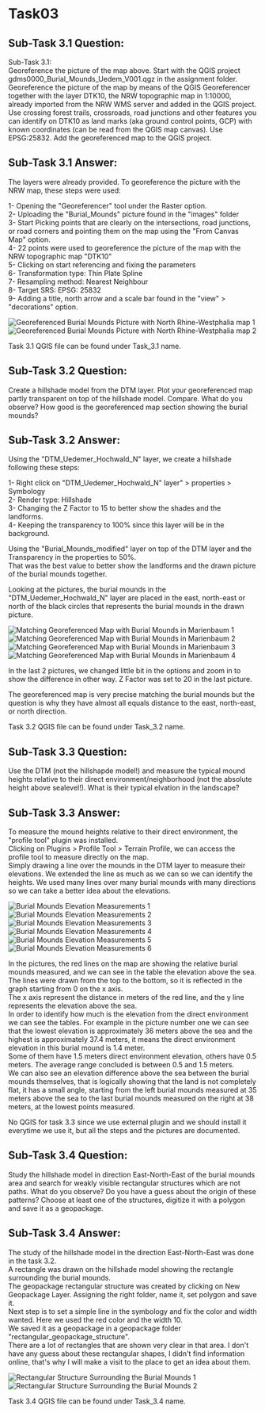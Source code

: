# Task03

## Sub-Task 3.1 Question:

Sub-Task 3.1:<br />
Georeference the picture of the map above. Start with the QGIS project gdms0000_Burial_Mounds_Uedem_V001.qgz in the assignment folder. Georeference the picture of the map by means of the QGIS Georeferencer together with the layer DTK10, the NRW topographic map in 1:10000, already imported from the NRW WMS server and added in the QGIS project. Use crossing forest trails, crossroads, road junctions and other features you can identify on DTK10 as land marks (aka ground control points, GCP) with known coordinates (can be read from the QGIS map canvas). Use EPSG:25832. Add the georeferenced map to the QGIS project.

## Sub-Task 3.1 Answer:

The layers were already provided. To georeference the picture with the NRW map, these steps were used:

1- Opening the "Georeferencer" tool under the Raster option.<br />
2- Uploading the "Burial_Mounds" picture found in the "images" folder<br />
3- Start Picking points that are clearly on the intersections, road junctions, or road corners and pointing them on the map using the "From Canvas Map" option.<br />
4- 22 points were used to georeference the picture of the map with the NRW topographic map "DTK10"<br />
5- Clicking on start referencing and fixing the parameters<br />
6- Transformation type: Thin Plate Spline<br />
7- Resampling method: Nearest Neighbour<br />
8- Target SRS: EPSG: 25832<br />
9- Adding a title, north arrow and a scale bar found in the "view" > "decorations" option.<br />

![Georeferenced Burial Mounds Picture with North Rhine-Westphalia map 1](images/Burial_Mounds_modified_picture1.PNG)
![Georeferenced Burial Mounds Picture with North Rhine-Westphalia map 2](images/Burial_Mounds_modified_picture2.PNG)

Task 3.1 QGIS file can be found under Task_3.1 name.

## Sub-Task 3.2 Question:

Create a hillshade model from the DTM layer. Plot your georeferenced map partly transparent on top of the hillshade model. Compare. What do you observe? How good is the georeferenced map section showing the burial mounds?

## Sub-Task 3.2 Answer:

Using the "DTM_Uedemer_Hochwald_N" layer, we create a hillshade following these steps:

1- Right click on "DTM_Uedemer_Hochwald_N" layer" > properties > Symbology<br />
2- Render type: Hillshade<br />
3- Changing the Z Factor to 15 to better show the shades and the landforms.<br />
4- Keeping the transparency to 100% since this layer will be in the background.

Using the "Burial_Mounds_modified" layer on top of the DTM layer and the Transparency in the properties to 50%.<br />
That was the best value to better show the landforms and the drawn picture of the burial mounds together.

Looking at the pictures, the burial mounds in the "DTM_Uedemer_Hochwald_N" layer are placed in the east, north-east or north of the black circles that represents the burial mounds in the drawn picture.

![Matching Georeferenced Map with Burial Mounds in Marienbaum 1](images/sub_task_3.2_burial_mounds_matching_georeferenced_map_2.png)
![Matching Georeferenced Map with Burial Mounds in Marienbaum 2](images/sub_task_3.2_burial_mounds_matching_georeferenced_map_3.png)
![Matching Georeferenced Map with Burial Mounds in Marienbaum 3](images/sub_task_3.2_burial_mounds_matching_georeferenced_map.png)
![Matching Georeferenced Map with Burial Mounds in Marienbaum 4](images/sub_task_3.2_burial_mounds_matching_georeferenced_map_5.PNG)

In the last 2 pictures, we changed little bit in the options and zoom in to show the difference in other way. Z Factor was set to 20 in the last picture.

The georeferenced map is very precise matching the burial mounds but the question is why they have almost all equals distance to the east, north-east, or north direction.

Task 3.2 QGIS file can be found under Task_3.2 name.

## Sub-Task 3.3 Question:

Use the DTM (not the hillshapde model!) and measure the typical mound heights relative to their direct environment/neighborhood (not the absolute height above sealevel!). What is their typical elvation in the landscape?

## Sub-Task 3.3 Answer:

To measure the mound heights relative to their direct environment, the "profile tool" plugin was installed.<br />
Clicking on Plugins > Profile Tool > Terrain Profile, we can access the profile tool to measure directly on the map.<br />
Simply drawing a line over the mounds in the DTM layer to measure their elevations. We extended the line as much as we can so we can identify the heights. We used many lines over many burial mounds with many directions so we can take a better idea about the elevations.

![Burial Mounds Elevation Measurements 1](images/elevation_measurements_1.PNG)
![Burial Mounds Elevation Measurements 2](images/elevation_measurements_2.PNG)
![Burial Mounds Elevation Measurements 3](images/elevation_measurements_3.PNG)
![Burial Mounds Elevation Measurements 4](images/elevation_measurements_4.PNG)
![Burial Mounds Elevation Measurements 5](images/elevation_measurements_5.PNG)
![Burial Mounds Elevation Measurements 6](images/elevation_measurements_6.PNG)

In the pictures, the red lines on the map are showing the relative burial mounds measured, and we can see in the table the elevation above the sea. The lines were drawn from the top to the bottom, so it is reflected in the graph starting from 0 on the x axis.<br />
The x axis represent the distance in meters of the red line, and the y line represents the elevation above the sea.<br />
In order to identify how much is the elevation from the direct environment we can see the tables. For example in the picture number one we can see that the lowest elevation is approximately 36 meters above the sea and the highest is approximately 37.4 meters, it means the direct environment elevation in this burial mound is 1.4 meter.<br />
Some of them have 1.5 meters direct environment elevation, others have 0.5 meters. The average range concluded is between 0.5 and 1.5 meters. <br />
We can also see an elevation difference above the sea between the burial mounds themselves, that is logically showing that the land is not completely flat, it has a small angle, starting from the left burial mounds measured at 35 meters above the sea to the last burial mounds measured on the right at 38 meters, at the lowest points measured.

No QGIS for task 3.3 since we use external plugin and we should install it everytime we use it, but all the steps and the pictures are documented.

## Sub-Task 3.4 Question:

Study the hillshade model in direction East-North-East of the burial mounds area and search for weakly visible rectangular structures which are not paths. What do you observe? Do you have a guess about the origin of these patterns? Choose at least one of the structures, digitize it with a polygon and save it as a geopackage.

## Sub-Task 3.4 Answer:

The study of the hillshade model in the direction East-North-East was done in the task 3.2.<br />
A rectangle was drawn on the hillshade model showing the rectangle surrounding the burial mounds.<br />
The geopackage rectangular structure was created by clicking on New Geopackage Layer. Assigning the right folder, name it, set polygon and save it.<br />
Next step is to set a simple line in the symbology and fix the color and width wanted. Here we used the red color and the width 10.<br />
We saved it as a geopackage in a geopackage folder "rectangular_geopackage_structure".<br />
There are a lot of rectangles that are shown very clear in that area. I don't have any guess about these rectangular shapes, I didn't find information online, that's why I will make a visit to the place to get an idea about them.

![Rectangular Structure Surrounding the Burial Mounds 1](images/sub_task_3.4.PNG)
![Rectangular Structure Surrounding the Burial Mounds 2](images/rectangular_structures.png)

Task 3.4 QGIS file can be found under Task_3.4 name.